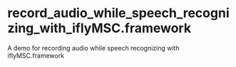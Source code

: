 # record_audio_while_speech_recognizing_with_iflyMSC.framework
A demo for recording audio while speech recognizing with iflyMSC.framework
